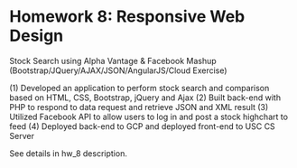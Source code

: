 # Homework 8: Responsive Web Design 
Stock Search using Alpha Vantage & Facebook Mashup
(Bootstrap/JQuery/AJAX/JSON/AngularJS/Cloud Exercise) 

(1) Developed an application to perform stock search and comparison based on HTML, CSS, Bootstrap, jQuery and Ajax
(2) Built back-end with PHP to respond to data request and retrieve JSON and XML result
(3) Utilized Facebook API to allow users to log in and post a stock highchart to feed
(4) Deployed back-end to GCP and deployed front-end to USC CS Server



See details in hw_8 description.
